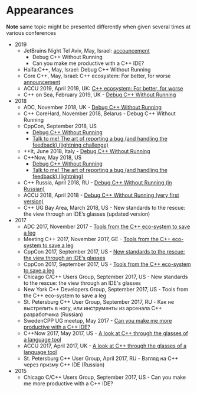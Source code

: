 # Appearances

__Note__ same topic might be presented differently when given several times at various conferences

* 2019
    * JetBrains Night Tel Aviv, May, Israel: [accouncement](https://info.jetbrains.com/jetbrains-night-tel-aviv-2019.html)
      * Debug C++ Without Running
      * Can you make me productive with a C++ IDE?
    * Haifa:C++, May, Israel: Debug C++ Without Running
    * Core C++, May, Israel: C++ ecosystem: For better, for worse [announcement](https://corecpp.org/schedule/#session-29)
    * ACCU 2019, April 2019, UK: [C++ ecosystem: For better, for worse](https://www.youtube.com/watch?v=43E5iYzrQn4)
    * C++ on Sea, February 2019, UK - [Debug C++ Without Running](https://www.youtube.com/watch?v=ByG6nIm6U24)  
* 2018
    * ADC, November 2018, UK - [Debug C++ Without Running](https://www.youtube.com/watch?v=u19HWVNic0s)
    * C++ CoreHard, November 2018, Belarus - Debug C++ Without Running
    * CppCon, September 2018, US 
      * [Debug C++ Without Running](https://www.youtube.com/watch?v=eGWM_dI5egQ)
      * [Talk to me! The art of reporting a bug (and handling the feedback) (lightning challenge)](https://www.youtube.com/watch?v=V1nc9riqksY)
    * ++It, June 2018, Italy - [Debug C++ Without Running](https://www.youtube.com/watch?v=8Vx_Ah9NtwE) 
    * C++Now, May 2018, US 
      * [Debug C++ Without Running](https://www.youtube.com/watch?v=8-tmVEong2k)
      * [Talk to me! The art of reporting a bug (and handling the feedback) (lightning)](https://www.youtube.com/watch?v=0R-WJ3-2W2M)
    * C++ Russia, April 2018, RU - [Debug C++ Without Running (in Russian)](https://www.youtube.com/watch?v=e51Fr42EV9c)
    * ACCU 2018, April 2018 - [Debug C++ Without Running (very first version)](https://www.youtube.com/watch?v=GkedFz5XF-o)
    * C++ UG Bay Area, March 2018, US - New standards to the rescue: the view through an IDE’s glasses (updated version)
* 2017
    * ADC 2017, November 2017 - [Tools from the C++ eco-system to save a leg](https://www.youtube.com/watch?v=3dQp-a-7vvU)
    * Meeting C++ 2017, November 2017, GE - [Tools from the C++ eco-system to save a leg](https://www.youtube.com/watch?v=Hlmp-zTyrxM)
    * CppCon 2017, September 2017, US - [New standards to the rescue: the view through an IDE’s glasses](https://www.youtube.com/watch?v=cBpPxantld8)
    * CppCon 2017, September 2017, US - [Tools from the C++ eco-system to save a leg](https://www.youtube.com/watch?v=30r_SsOjg2E)
    * Chicago C/C++ Users Group, September 2017, US - New standards to the rescue: the view through an IDE's glasses
    * New York C++ Developers Group, September 2017, US - Tools from the C++ eco-system to save a leg
    * St. Petersburg C++ User Group, September 2017, RU - Как не выстрелить в ногу, или инструменты из арсенала C++ разработчика (Russian)
    * SwedenCPP UG meetup, May 2017 - [Can you make me more productive with a C++ IDE?](https://www.youtube.com/watch?v=b-7ujaGy1zY) 
    * C++Now 2017, May 2017, US - [A look at C++ through the glasses of a language tool](https://www.youtube.com/watch?v=sg3BEB6JP2c)
    * ACCU 2017, April 2017, UK - [A look at C++ through the glasses of a language tool](https://www.youtube.com/watch?v=4giOynD7Emg)
    * St. Petersburg C++ User Group, April 2017, RU - Взгляд на C++ через призму C++ IDE (Russian)
* 2015
    * Chicago C/C++ Users Group, September 2017, US - Can you make me more productive with a C++ IDE?
